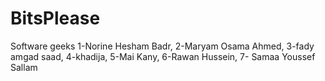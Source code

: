 # BitsPlease
Software geeks
1-Norine Hesham Badr,
2-Maryam Osama Ahmed,
3-fady amgad saad,
4-khadija,
5-Mai Kany,
6-Rawan Hussein,
7- Samaa Youssef Sallam
